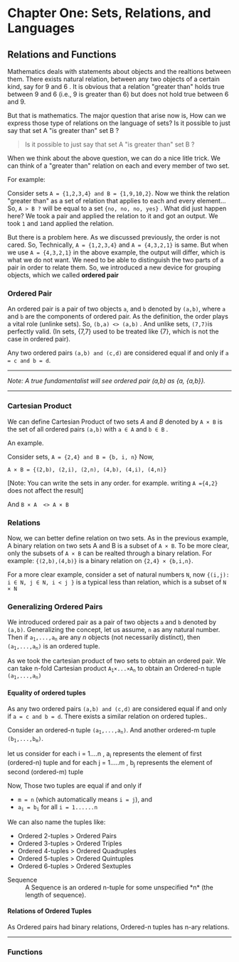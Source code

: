 Chapter One: Sets, Relations, and Languages
===============


## Relations and Functions

Mathematics deals with statements about objects and the realtions between them. There exists natural relation, between any two objects of a certain kind, say for 9 and 6 . It is obvious that a relation "greater than" holds true between 9 and 6 (i.e., 9 is greater than 6) but does not hold true between 6 and 9. 

But that is mathematics. The major question that arise now is, How can we express those type of relations on the language of sets? Is it possible to just say that set A "is greater than" set B ?


> Is it possible to just say that set A "is greater than" set B ?

When we think about the above question, we can do a nice litle trick. We can think of a "greater than" relation on each and every member of two set. 

For example:

Consider sets `A = {1,2,3,4} and B = {1,9,10,2}`. Now we think the relation "greater than" as a set of relation that applies to each and every element... So, `A > B ?` will be equal to a set `{no, no, no, yes}` . What did just happen here? We took a pair and applied the relation to it and got an output. We took `1` and `1`and applied the relation. 

But there is a problem here. As we discussed previously, the order is not cared. So, Technically, `A = {1,2,3,4}` and `A = {4,3,2,1}` is same. But when we use `A = {4,3,2,1}` in the above example, the output will differ, which is what we do not want. We need to be able to  distinguish the two parts of a pair in order to relate them. So, we introduced a new device for grouping objects, which we called **ordered pair**


### Ordered Pair
  
An ordered pair is a pair of two objects `a`, and `b` denoted by `(a,b)`, where `a` and `b` are the components of ordered pair.  As the definition, the order plays a vital role (unlinke sets). So, `(b,a) <> (a,b)` . And unlike sets, `(7,7)`is perfectly valid. (In sets, {7,7} used to be treated like {7}, which is not the case in ordered pair).

Any two ordered pairs `(a,b) and (c,d)` are considered equal if and only if `a = c and b = d`.

-------------------
*Note: A true fundamentalist will see ordered pair (a,b) as {a, {a,b}}.*

-------------------


### Cartesian Product

We can define Cartesian Product of two sets *A* and *B* denoted by `A × B` is the set of all ordered pairs `(a,b)` with `a ∈ A` and `b ∈ B` . 

An example.

Consider sets, `A = {2,4} and B = {b, i, n}` Now,

`A × B = {(2,b), (2,i), (2,n), (4,b), (4,i), (4,n)}`

[Note: You can write the sets in any order. for example. writing `A ={4,2}` does not affect the result] 

And `B × A  <> A × B`

### Relations

Now, we can better define relation on two sets. As in the previous example, A binary relation on two sets A and B is a subset of `A × B`. To be more clear, only the subsets of `A × B` can be realted through a binary relation. For example: `{(2,b),(4,b)}` is a binary relation on `{2,4} × {b,i,n}`. 

For a more clear example, consider a set of natural numbers `N`, now `{(i,j): i ∈ N, j ∈ N, i < j }` is a typical less than relation, which is a subset of `N × N`

### Generalizing Ordered Pairs

We introduced ordered pair as a pair of two objects `a` and `b` denoted by `(a,b)`. Generalizing the concept, let us assume, `n` as any natural number. Then if <code>a<sub>1</sub>,...,a<sub>n</sub></code> are any *n* objects (not necessarily distinct), then <code>(a<sub>1</sub>,...,a<sub>n</sub>)</code> is an ordered tuple.  

As we took the cartesian product of two sets to obtain an ordered pair. We can take n-fold Cartesian product <code>A<sub>1</sub>×...×A<sub>n</sub></code> to obtain an Ordered-n tuple <code>(a<sub>1</sub>,...,a<sub>n</sub>)</code>

#### Equality of ordered tuples
As any two ordered pairs `(a,b) and (c,d)` are considered equal if and only if `a = c and b = d`. There exists a similar relation on ordered tuples..

Consider an ordered-n tuple <code>(a<sub>1</sub>,...,a<sub>n</sub>)</code>.
And another ordered-m tuple <code>(b<sub>1</sub>,...,b<sub>m</sub>)</code>.

let us consider for each i = 1....n , a<sub>i</sub> represents the element of first (ordered-n) tuple
and for each j = 1.....m ,  b<sub>j</sub> represents the element of second (ordered-m) tuple

Now, Those two tuples are equal if and only if
- `m = n`  (which automatically means `i = j`), and
-  <code>a<sub>i</sub> = b<sub>i</code> for all `i = 1......n` 


We can also name  the tuples like:
+ Ordered 2-tuples > Ordered Pairs
+ Ordered 3-tuples > Ordered Triples
+ Ordered 4-tuples > Ordered Quadruples
+ Ordered 5-tuples > Ordered Quintuples
+ Ordered 6-tuples > Ordered Sextuples


<dl>
<dt> Sequence </dt>
<dd>
A Sequence is an ordered n-tuple for some unspecified *n* (the length of sequence). 
</dd>
</dl>


#### Relations of Ordered Tuples

As Ordered pairs had binary relations, Ordered-n tuples has n-ary relations.  

--------

### Functions


